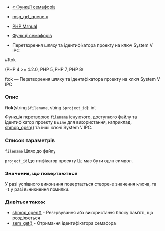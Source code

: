 - [« Функції семафорів](ref.sem.md)
- [msg_get_queue »](function.msg-get-queue.md)

- [PHP Manual](index.md)
- [Функції семафорів](ref.sem.md)
- Перетворення шляху та ідентифікатора проекту на ключ System V IPC

#ftok

(PHP 4 \>= 4.2.0, PHP 5, PHP 7, PHP 8)

ftok — Перетворення шляху та ідентифікатора проекту на ключ System V IPC

### Опис

**ftok**(string `$filename`, string `$project_id`): int

Функція перетворює `filename` існуючого, доступного файлу та
ідентифікатор проекту в `ціле` для використання, наприклад,
[shmop_open()](function.shmop-open.md) та інші ключі System V IPC.

### Список параметрів

`filename`
Шлях до файлу

`project_id`
Ідентифікатор проекту Це має бути один символ.

### Значення, що повертаються

У разі успішного виконання повертається створене значення ключа, та
`-1` у разі виникнення помилки.

### Дивіться також

- [shmop_open()](function.shmop-open.md) - Резервування або
використання блоку пам'яті, що розділяється
- [sem_get()](function.sem-get.md) - Отримання ідентифікатора
семафора
